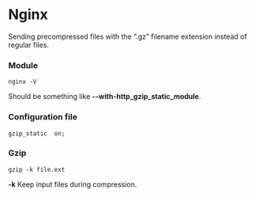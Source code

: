 # Nginx

Sending precompressed files with the “.gz” filename extension instead of regular files.

### Module

```console
nginx -V
```

Should be something like **--with-http_gzip_static_module**.

### Configuration file

```console
gzip_static  on;
```

### Gzip

```console
gzip -k file.ext
```

**-k** Keep input files during compression.